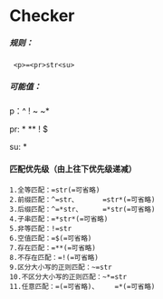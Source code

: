 # Checker

##### 规则：

```
 <p>=<pr>str<su>  
```

##### 可能值：

p：^    !    ~    ~*

pr:  *    **    !    $

su: *

#### 匹配优先级（由上往下优先级递减）

```
1.全等匹配：=str(=可省略)
2.前缀匹配：^=str、      =str*(=可省略)
3.后缀匹配：^=*str、     =*str(=可省略)
4.子串匹配：=*str*(=可省略)
5.非等匹配：!=str
6.空值匹配：=$(=可省略)
7.存在匹配：=**(=可省略)
8.不存在匹配：=!(=可省略)
9.区分大小写的正则匹配：~=str
10.不区分大小写的正则匹配：~*=str
11.任意匹配：=(=可省略)、    =*(=可省略)
```

